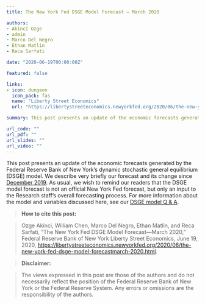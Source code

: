 ```yaml
---
title: The New York Fed DSGE Model Forecast — March 2020

authors:
- Akinci Ozge
- admin
- Marco Del Negro
- Ethan Matlin
- Reca Sarfati

date: "2020-06-19T00:00:00Z"

featured: false

links:
- icon: dungeon
  icon_pack: fas
  name: "Liberty Street Economics"
  url: "https://libertystreeteconomics.newyorkfed.org/2020/06/the-new-york-fed-dsge-model-forecastmarch-2020.html"

summary: This post presents an update of the economic forecasts generated by the Federal Reserve Bank of New York’s dynamic stochastic general equilibrium (DSGE) model.

url_code: ""
url_pdf: ""
url_slides: ""
url_video: ""
---
```


This post presents an update of the economic forecasts generated by the Federal Reserve Bank of New York’s dynamic stochastic general equilibrium (DSGE) model. We describe very briefly our forecast and its change since [December 2019](https://libertystreeteconomics.newyorkfed.org/2019/12/the-new-york-fed-dsge-model-forecastdecember-2019.html). As usual, we wish to remind our readers that the DSGE model forecast is not an official New York Fed forecast, but only an input to the Research staff’s overall forecasting process. For more information about the model and variables discussed here, see our [DSGE model Q & A](https://www.newyorkfed.org/medialibrary/media/research/blog/2018/LSE_dsge-forecast-appendix).

> **How to cite this post:**

> Ozge Akinci, William Chen, Marco Del Negro, Ethan Matlin, and Reca Sarfati, “The New York Fed DSGE Model Forecast—March 2020,” Federal Reserve Bank of New York Liberty Street Economics, June 19, 2020, https://libertystreeteconomics.newyorkfed.org/2020/06/the-new-york-fed-dsge-model-forecastmarch-2020.html.

> **Disclaimer:**

> The views expressed in this post are those of the authors and do not necessarily reflect the position of the Federal Reserve Bank of New York or the Federal Reserve System. Any errors or omissions are the responsibility of the authors.